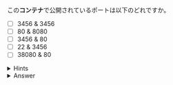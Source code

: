 この**コンテナ**で公開されているポートは以下のどれですか。

- [ ] 3456 & 3456
- [ ] 80 & 8080
- [ ] 3456 & 80
- [ ] 22 & 3456
- [ ] 38080 & 80

<details>
  <summary>Hints</summary>

`docker container ls` コマンドを実行して PORTS 列を確認します。  
右側 (-> の後) に表示されているのがコンテナで公開されているポートです。

</details>

<details>
  <summary>Answer</summary>

3456 & 80

</details>